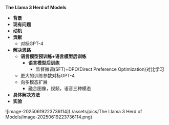 **The Llama 3 Herd of Models**

- **背景**
- **现有问题**
- **动机**
- **贡献**
  - 对标GPT-4
- **解决思路**
  - **语言模型预训练+语言模型后训练**
    - **语言模型后训练**
      - 监督微调(SFT)+DPO(Direct Preference Optimization)对比学习
  - 更大的训练参数对标GPT-4
  - 向多模态扩展
    - 融合图像，视频，语音三种模态
- **具体解决方法**
- **实验**

![image-20250619223736114](./assets/pics/The Llama 3 Herd of Models/image-20250619223736114.png)